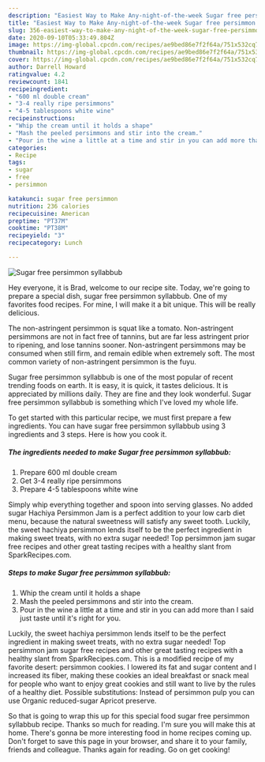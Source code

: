 ```yaml
---
description: "Easiest Way to Make Any-night-of-the-week Sugar free persimmon syllabbub"
title: "Easiest Way to Make Any-night-of-the-week Sugar free persimmon syllabbub"
slug: 356-easiest-way-to-make-any-night-of-the-week-sugar-free-persimmon-syllabbub
date: 2020-09-10T05:33:49.804Z
image: https://img-global.cpcdn.com/recipes/ae9bed86e7f2f64a/751x532cq70/sugar-free-persimmon-syllabbub-recipe-main-photo.jpg
thumbnail: https://img-global.cpcdn.com/recipes/ae9bed86e7f2f64a/751x532cq70/sugar-free-persimmon-syllabbub-recipe-main-photo.jpg
cover: https://img-global.cpcdn.com/recipes/ae9bed86e7f2f64a/751x532cq70/sugar-free-persimmon-syllabbub-recipe-main-photo.jpg
author: Darrell Howard
ratingvalue: 4.2
reviewcount: 1841
recipeingredient:
- "600 ml double cream"
- "3-4 really ripe persimmons"
- "4-5 tablespoons white wine"
recipeinstructions:
- "Whip the cream until it holds a shape"
- "Mash the peeled persimmons and stir into the cream."
- "Pour in the wine a little at a time and stir in you can add more than I said just taste until it&#39;s right for you."
categories:
- Recipe
tags:
- sugar
- free
- persimmon

katakunci: sugar free persimmon 
nutrition: 236 calories
recipecuisine: American
preptime: "PT37M"
cooktime: "PT38M"
recipeyield: "3"
recipecategory: Lunch

---
```



![Sugar free persimmon syllabbub](https://img-global.cpcdn.com/recipes/ae9bed86e7f2f64a/751x532cq70/sugar-free-persimmon-syllabbub-recipe-main-photo.jpg)

Hey everyone, it is Brad, welcome to our recipe site. Today, we're going to prepare a special dish, sugar free persimmon syllabbub. One of my favorites food recipes. For mine, I will make it a bit unique. This will be really delicious.

The non-astringent persimmon is squat like a tomato. Non-astringent persimmons are not in fact free of tannins, but are far less astringent prior to ripening, and lose tannins sooner. Non-astringent persimmons may be consumed when still firm, and remain edible when extremely soft. The most common variety of non-astringent persimmon is the fuyu.

Sugar free persimmon syllabbub is one of the most popular of recent trending foods on earth. It is easy, it is quick, it tastes delicious. It is appreciated by millions daily. They are fine and they look wonderful. Sugar free persimmon syllabbub is something which I've loved my whole life.


To get started with this particular recipe, we must first prepare a few ingredients. You can have sugar free persimmon syllabbub using 3 ingredients and 3 steps. Here is how you cook it.

<!--inarticleads1-->

##### The ingredients needed to make Sugar free persimmon syllabbub:

1. Prepare 600 ml double cream
1. Get 3-4 really ripe persimmons
1. Prepare 4-5 tablespoons white wine


Simply whip everything together and spoon into serving glasses. No added sugar Hachiya Persimmon Jam is a perfect addition to your low carb diet menu, because the natural sweetness will satisfy any sweet tooth. Luckily, the sweet hachiya persimmon lends itself to be the perfect ingredient in making sweet treats, with no extra sugar needed! Top persimmon jam sugar free recipes and other great tasting recipes with a healthy slant from SparkRecipes.com. 

<!--inarticleads2-->

##### Steps to make Sugar free persimmon syllabbub:

1. Whip the cream until it holds a shape
1. Mash the peeled persimmons and stir into the cream.
1. Pour in the wine a little at a time and stir in you can add more than I said just taste until it&#39;s right for you.


Luckily, the sweet hachiya persimmon lends itself to be the perfect ingredient in making sweet treats, with no extra sugar needed! Top persimmon jam sugar free recipes and other great tasting recipes with a healthy slant from SparkRecipes.com. This is a modified recipe of my favorite desert: persimmon cookies. I lowered its fat and sugar content and I increased its fiber, making these cookies an ideal breakfast or snack meal for people who want to enjoy great cookies and still want to live by the rules of a healthy diet. Possible substitutions: Instead of persimmon pulp you can use Organic reduced-sugar Apricot preserve. 

So that is going to wrap this up for this special food sugar free persimmon syllabbub recipe. Thanks so much for reading. I'm sure you will make this at home. There's gonna be more interesting food in home recipes coming up. Don't forget to save this page in your browser, and share it to your family, friends and colleague. Thanks again for reading. Go on get cooking!
